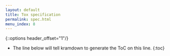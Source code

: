 ```yaml
---
layout: default
title: Tox specification
permalink: spec.html
menu_index: 8
---
```


<!-- The generated spec's `<h>`s start at `<h1>` so we offset them by 1 -->
{::options header_offset="1"/}
-   The line below will tell kramdown to generate the ToC on this line.
{:toc}
<!-- Leave a blank line under this or the following header will break. -->

